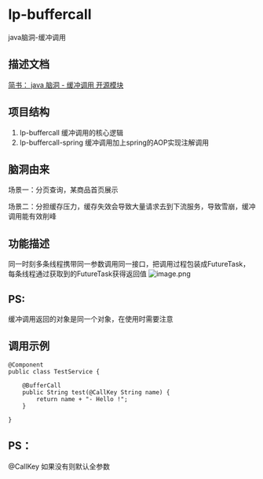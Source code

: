 # lp-buffercall

java脑洞-缓冲调用

## 描述文档
[简书： java 脑洞 - 缓冲调用 开源模块](https://www.jianshu.com/p/985b4e53deec)

## 项目结构
1. lp-buffercall 缓冲调用的核心逻辑
2. lp-buffercall-spring 缓冲调用加上spring的AOP实现注解调用

## 脑洞由来
场景一：分页查询，某商品首页展示

场景二：分担缓存压力，缓存失效会导致大量请求去到下流服务，导致雪崩，缓冲调用能有效削峰


## 功能描述
同一时刻多条线程携带同一参数调用同一接口，把调用过程包装成FutureTask，每条线程通过获取到的FutureTask获得返回值
![image.png](https://upload-images.jianshu.io/upload_images/17317532-c1a44a6ef3e47757.png?imageMogr2/auto-orient/strip%7CimageView2/2/w/1240)

## PS:
缓冲调用返回的对象是同一个对象，在使用时需要注意

## 调用示例
```
@Component
public class TestService {

    @BufferCall
    public String test(@CallKey String name) {
        return name + "- Hello !";
    }

}
```
## PS：
 @CallKey 如果没有则默认全参数